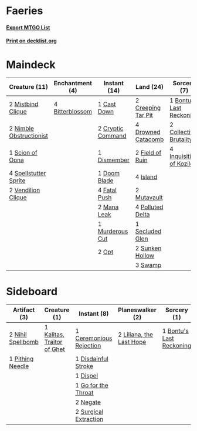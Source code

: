 # Faeries

#### [Export MTGO List](../collection/Faeries/Faeries.txt)
#### [Print on decklist.org](http://decklist.org/?deckmain=4%09Bitterblossom%0A1%09Bontu's%20Last%20Reckoning%0A1%09Cast%20Down%0A2%09Collective%20Brutality%0A2%09Creeping%20Tar%20Pit%0A2%09Cryptic%20Command%0A1%09Dismember%0A1%09Doom%20Blade%0A4%09Drowned%20Catacomb%0A4%09Fatal%20Push%0A2%09Field%20of%20Ruin%0A4%09Inquisition%20of%20Kozilek%0A4%09Island%0A2%09Mana%20Leak%0A2%09Mistbind%20Clique%0A1%09Murderous%20Cut%0A2%09Mutavault%0A2%09Nimble%20Obstructionist%0A2%09Opt%0A4%09Polluted%20Delta%0A1%09Scion%20of%20Oona%0A1%09Secluded%20Glen%0A4%09Spellstutter%20Sprite%0A2%09Sunken%20Hollow%0A3%09Swamp%0A2%09Vendilion%20Clique&deckside=1%09Bontu's%20Last%20Reckoning%0A1%09Ceremonious%20Rejection%0A1%09Disdainful%20Stroke%0A1%09Dispel%0A1%09Go%20for%20the%20Throat%0A1%09Kalitas,%20Traitor%20of%20Ghet%0A2%09Liliana,%20the%20Last%20Hope%0A2%09Negate%0A2%09Nihil%20Spellbomb%0A1%09Pithing%20Needle%0A2%09Surgical%20Extraction)
# Maindeck

|                                          Creature (11)                                           |                                     Enchantment (4)                                      |                                        Instant (14)                                        |                                          Land (24)                                          |                                            Sorcery (7)                                            |
|--------------------------------------------------------------------------------------------------|------------------------------------------------------------------------------------------|--------------------------------------------------------------------------------------------|---------------------------------------------------------------------------------------------|---------------------------------------------------------------------------------------------------|
|2 [Mistbind Clique](http://gatherer.wizards.com/Pages/Card/Details.aspx?multiverseid=141825)      |4 [Bitterblossom](http://gatherer.wizards.com/Pages/Card/Details.aspx?multiverseid=397701)|1 [Cast Down](http://gatherer.wizards.com/Pages/Card/Details.aspx?multiverseid=442969)      |2 [Creeping Tar Pit](http://gatherer.wizards.com/Pages/Card/Details.aspx?multiverseid=177520)|1 [Bontu's Last Reckoning](http://gatherer.wizards.com/Pages/Card/Details.aspx?multiverseid=430749)|
|2 [Nimble Obstructionist](http://gatherer.wizards.com/Pages/Card/Details.aspx?multiverseid=430729)|                                                                                          |2 [Cryptic Command](http://gatherer.wizards.com/Pages/Card/Details.aspx?multiverseid=370439)|4 [Drowned Catacomb](http://gatherer.wizards.com/Pages/Card/Details.aspx?multiverseid=430633)|2 [Collective Brutality](http://gatherer.wizards.com/Pages/Card/Details.aspx?multiverseid=414380)  |
|1 [Scion of Oona](http://gatherer.wizards.com/Pages/Card/Details.aspx?multiverseid=370572)        |                                                                                          |1 [Dismember](http://gatherer.wizards.com/Pages/Card/Details.aspx?multiverseid=397830)      |2 [Field of Ruin](http://gatherer.wizards.com/Pages/Card/Details.aspx?multiverseid=435415)   |4 [Inquisition of Kozilek](http://gatherer.wizards.com/Pages/Card/Details.aspx?multiverseid=425900)|
|4 [Spellstutter Sprite](http://gatherer.wizards.com/Pages/Card/Details.aspx?multiverseid=370380)  |                                                                                          |1 [Doom Blade](http://gatherer.wizards.com/Pages/Card/Details.aspx?multiverseid=438653)     |4 [Island](http://gatherer.wizards.com/Pages/Card/Details.aspx?multiverseid=439602)          |                                                                                                   |
|2 [Vendilion Clique](http://gatherer.wizards.com/Pages/Card/Details.aspx?multiverseid=370390)     |                                                                                          |4 [Fatal Push](http://gatherer.wizards.com/Pages/Card/Details.aspx?multiverseid=423724)     |2 [Mutavault](http://gatherer.wizards.com/Pages/Card/Details.aspx?multiverseid=152724)       |                                                                                                   |
|                                                                                                  |                                                                                          |2 [Mana Leak](http://gatherer.wizards.com/Pages/Card/Details.aspx?multiverseid=397773)      |4 [Polluted Delta](http://gatherer.wizards.com/Pages/Card/Details.aspx?multiverseid=405104)  |                                                                                                   |
|                                                                                                  |                                                                                          |1 [Murderous Cut](http://gatherer.wizards.com/Pages/Card/Details.aspx?multiverseid=386613)  |1 [Secluded Glen](http://gatherer.wizards.com/Pages/Card/Details.aspx?multiverseid=153458)   |                                                                                                   |
|                                                                                                  |                                                                                          |2 [Opt](http://gatherer.wizards.com/Pages/Card/Details.aspx?multiverseid=435217)            |2 [Sunken Hollow](http://gatherer.wizards.com/Pages/Card/Details.aspx?multiverseid=405111)   |                                                                                                   |
|                                                                                                  |                                                                                          |                                                                                            |3 [Swamp](http://gatherer.wizards.com/Pages/Card/Details.aspx?multiverseid=439603)           |                                                                                                   |


# Sideboard

|                                        Artifact (3)                                        |                                            Creature (1)                                             |                                           Instant (8)                                            |                                         Planeswalker (2)                                          |                                            Sorcery (1)                                            |
|--------------------------------------------------------------------------------------------|-----------------------------------------------------------------------------------------------------|--------------------------------------------------------------------------------------------------|---------------------------------------------------------------------------------------------------|---------------------------------------------------------------------------------------------------|
|2 [Nihil Spellbomb](http://gatherer.wizards.com/Pages/Card/Details.aspx?multiverseid=442215)|1 [Kalitas, Traitor of Ghet](http://gatherer.wizards.com/Pages/Card/Details.aspx?multiverseid=407596)|1 [Ceremonious Rejection](http://gatherer.wizards.com/Pages/Card/Details.aspx?multiverseid=417613)|2 [Liliana, the Last Hope](http://gatherer.wizards.com/Pages/Card/Details.aspx?multiverseid=414388)|1 [Bontu's Last Reckoning](http://gatherer.wizards.com/Pages/Card/Details.aspx?multiverseid=430749)|
|1 [Pithing Needle](http://gatherer.wizards.com/Pages/Card/Details.aspx?multiverseid=425815) |                                                                                                     |1 [Disdainful Stroke](http://gatherer.wizards.com/Pages/Card/Details.aspx?multiverseid=446776)    |                                                                                                   |                                                                                                   |
|                                                                                            |                                                                                                     |1 [Dispel](http://gatherer.wizards.com/Pages/Card/Details.aspx?multiverseid=201562)               |                                                                                                   |                                                                                                   |
|                                                                                            |                                                                                                     |1 [Go for the Throat](http://gatherer.wizards.com/Pages/Card/Details.aspx?multiverseid=433046)    |                                                                                                   |                                                                                                   |
|                                                                                            |                                                                                                     |2 [Negate](http://gatherer.wizards.com/Pages/Card/Details.aspx?multiverseid=447135)               |                                                                                                   |                                                                                                   |
|                                                                                            |                                                                                                     |2 [Surgical Extraction](http://gatherer.wizards.com/Pages/Card/Details.aspx?multiverseid=397706)  |                                                                                                   |                                                                                                   |

